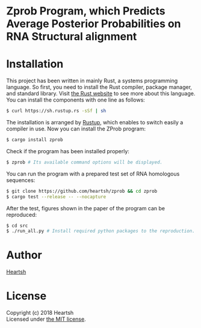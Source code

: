 # Zprob Program, which Predicts Average Posterior Probabilities on RNA Structural alignment
# Installation
This project has been written in mainly Rust, a systems programming language.
So first, you need to install the Rust compiler, package manager, and standard library.
Visit [the Rust website](https://www.rust-lang.org) to see more about this language.
You can install the components with one line as follows:
```bash
$ curl https://sh.rustup.rs -sSf | sh
```
The installation is arranged by [Rustup](https://github.com/rust-lang-nursery/rustup.rs), which enables to switch easily a compiler in use.
Now you can install the ZProb program: 
```bash
$ cargo install zprob
```
Check if the program has been installed properly:
```bash
$ zprob # Its available command options will be displayed.
```
You can run the program with a prepared test set of RNA homologous sequences:
```bash
$ git clone https://github.com/heartsh/zprob && cd zprob
$ cargo test --release -- --nocapture
```
After the test, figures shown in the paper of the program can be reproduced:
```bash
$ cd src
$ ./run_all.py # Install required python packages to the reproduction. Saved figures will appear at the "../assets/images" directory.
```

# Author
[Heartsh](https://github.com/heartsh)

# License
Copyright (c) 2018 Heartsh  
Licensed under [the MIT license](http://opensource.org/licenses/MIT).
